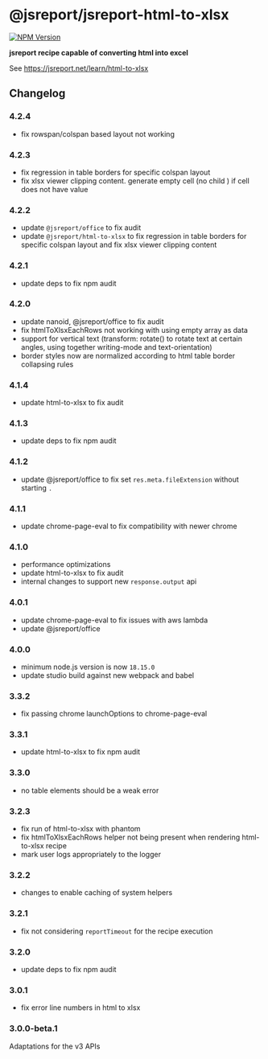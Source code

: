 # @jsreport/jsreport-html-to-xlsx
[![NPM Version](http://img.shields.io/npm/v/@jsreport/jsreport-html-to-xlsx.svg?style=flat-square)](https://npmjs.com/package/@jsreport/jsreport-html-to-xlsx)

**jsreport recipe capable of converting html into excel**

See https://jsreport.net/learn/html-to-xlsx

## Changelog

### 4.2.4

- fix rowspan/colspan based layout not working

### 4.2.3

- fix regression in table borders for specific colspan layout
- fix xlsx viewer clipping content. generate empty cell (no child <v>) if cell does not have value

### 4.2.2

- update `@jsreport/office` to fix audit
- update `@jsreport/html-to-xlsx` to fix regression in table borders for specific colspan layout and fix xlsx viewer clipping content

### 4.2.1

- update deps to fix npm audit

### 4.2.0

- update nanoid, @jsreport/office to fix audit
- fix htmlToXlsxEachRows not working with using empty array as data
- support for vertical text (transform: rotate() to rotate text at certain angles, using together writing-mode and text-orientation)
- border styles now are normalized according to html table border collapsing rules

### 4.1.4

- update html-to-xlsx to fix audit

### 4.1.3

- update deps to fix npm audit

### 4.1.2

- update @jsreport/office to fix set `res.meta.fileExtension` without starting `.`

### 4.1.1

- update chrome-page-eval to fix compatibility with newer chrome

### 4.1.0

- performance optimizations
- update html-to-xlsx to fix audit
- internal changes to support new `response.output` api

### 4.0.1

- update chrome-page-eval to fix issues with aws lambda
- update @jsreport/office

### 4.0.0

- minimum node.js version is now `18.15.0`
- update studio build against new webpack and babel

### 3.3.2

- fix passing chrome launchOptions to chrome-page-eval

### 3.3.1

- update html-to-xlsx to fix npm audit

### 3.3.0

- no table elements should be a weak error

### 3.2.3

- fix run of html-to-xlsx with phantom
- fix htmlToXlsxEachRows helper not being present when rendering html-to-xlsx recipe
- mark user logs appropriately to the logger

### 3.2.2

- changes to enable caching of system helpers

### 3.2.1

- fix not considering `reportTimeout` for the recipe execution

### 3.2.0

- update deps to fix npm audit

### 3.0.1

- fix error line numbers in html to xlsx

### 3.0.0-beta.1

Adaptations for the v3 APIs
